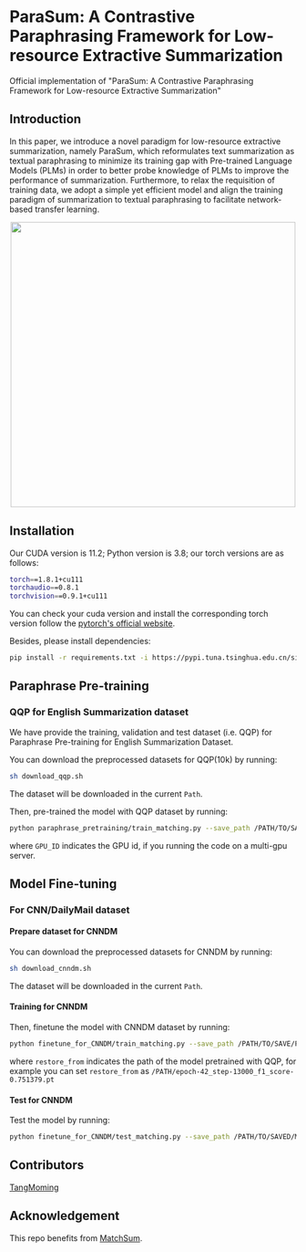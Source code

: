 # ParaSum: A Contrastive Paraphrasing Framework for Low-resource Extractive Summarization
Official implementation of "ParaSum: A Contrastive Paraphrasing Framework for Low-resource Extractive Summarization"

## Introduction
In this paper, we introduce a novel paradigm for low-resource extractive summarization, namely ParaSum, which reformulates text summarization as textual paraphrasing to minimize its training gap with Pre-trained Language Models (PLMs) in order to better probe knowledge of PLMs to improve the performance of summarization. Furthermore, to relax the requisition of training data,
we adopt a simple yet efficient model and align the training paradigm of summarization to textual paraphrasing to facilitate network-based transfer learning. 

<div align="center">
  <img width=500 src="ParaSumModelArchitecture.png"/>
</div>

## Installation
Our CUDA version is 11.2; Python version is 3.8; our torch versions are as follows:
```bash
torch==1.8.1+cu111
torchaudio==0.8.1
torchvision==0.9.1+cu111
```
You can check your cuda version and install the corresponding torch version follow the [pytorch's official website](https://pytorch.org/get-started/previous-versions/).

Besides, please install dependencies:
```bash
pip install -r requirements.txt -i https://pypi.tuna.tsinghua.edu.cn/simple
```

## Paraphrase Pre-training
### QQP for English Summarization dataset
We have provide the training, validation and test dataset (i.e. QQP) for Paraphrase Pre-training for English Summarization Dataset.

You can download the preprocessed datasets for QQP(10k) by running:
```bash
sh download_qqp.sh
```
The dataset will be downloaded in the current `Path`.

Then, pre-trained the model with QQP dataset by running:
```bash
python paraphrase_pretraining/train_matching.py --save_path /PATH/TO/SAVE/PRE-TRAINED_MODEL/ --data_path /PATH/TO/DOWNLOADED/QQP/DATASET --gpus GPU_ID
```
where `GPU_ID` indicates the GPU id, if you running the code on a multi-gpu server.
## Model Fine-tuning
### For CNN/DailyMail dataset
#### Prepare dataset for CNNDM
You can download the preprocessed datasets for CNNDM by running:
```bash
sh download_cnndm.sh
```
The dataset will be downloaded in the current `Path`.
#### Training for CNNDM
Then, finetune the model with CNNDM dataset by running:
```bash
python finetune_for_CNNDM/train_matching.py --save_path /PATH/TO/SAVE/PRE-TRAINED_MODEL/ --data_path /PATH/TO/DOWNLOADED/CNNDM/DATASET --restore_from /PATH/TO/QQP/PRETRAINED/MODEL --gpus GPU_ID
```
where `restore_from` indicates the path of the model pretrained with QQP, for example you can set `restore_from` as `/PATH/epoch-42_step-13000_f1_score-0.751379.pt`
#### Test for CNNDM
Test the model by running:
```bash
python finetune_for_CNNDM/test_matching.py --save_path /PATH/TO/SAVED/MODEL/ --data_path /PATH/TO/DOWNLOADED/CNNDM/DATASET --gpus GPU_ID
```
## Contributors
[TangMoming](https://github.com/TangMoming)

## Acknowledgement
This repo benefits from [MatchSum](https://github.com/maszhongming/MatchSum).
